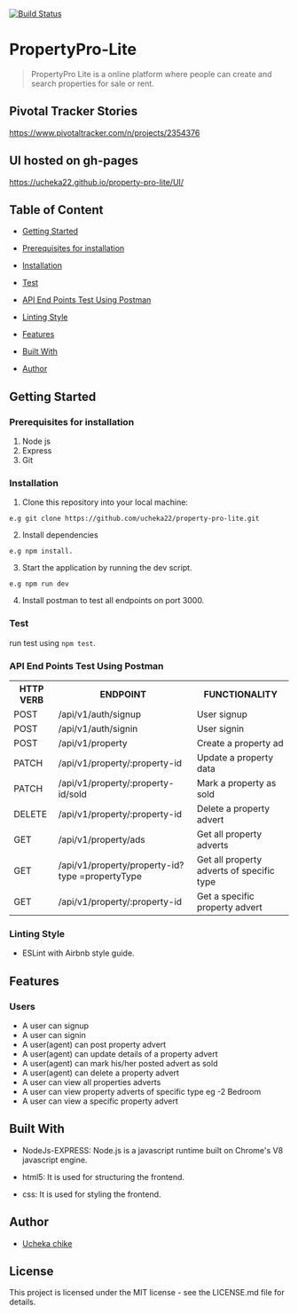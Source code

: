 [![Build Status](https://travis-ci.com/ucheka22/property-pro-lite.svg?branch=develop)](https://travis-ci.com/ucheka22/property-pro-lite)

# PropertyPro-Lite
>PropertyPro Lite is a online platform where people can create and search properties for sale or rent.

## Pivotal Tracker Stories
https://www.pivotaltracker.com/n/projects/2354376

## UI hosted on gh-pages
https://ucheka22.github.io/property-pro-lite/UI/

## Table of Content
 * [Getting Started](#getting-started)

* [Prerequisites for installation](#prerequisites-for-installation)
 
 * [Installation](#installation)

 * [Test](#test)
 
 * [API End Points Test Using Postman](#api-end-points-test-using-postman)

 * [Linting Style](#linting-style)
 
 * [Features](#features)
 
 * [Built With](#built-with)
 
 * [Author](#author)


## Getting Started

### Prerequisites for installation
1. Node js
2. Express
3. Git

### Installation
1. Clone this repository into your local machine:
```
e.g git clone https://github.com/ucheka22/property-pro-lite.git
```
2. Install dependencies 
```
e.g npm install.
```
3. Start the application by running the dev script.

```
e.g npm run dev
```

4. Install postman to test all endpoints on port 3000.

### Test
run test using ```npm test```.

### API End Points Test Using Postman

<table>
<tr><th>HTTP VERB</th><th>ENDPOINT</th><th>FUNCTIONALITY</th></tr>

<tr><td>POST</td> <td>/api/v1/auth/signup</td>  <td>User signup</td></tr>

<tr><td>POST</td> <td>/api/v1/auth/signin</td>  <td>User signin</td></tr>

<tr><td>POST</td> <td>/api/v1/property</td>  <td>Create a property ad</td></tr>

<tr><td>PATCH</td> <td>/api/v1/property/:property-id</td>  <td>Update a property data</td></tr>

<tr><td>PATCH</td> <td>/api/v1/property/:property-id/sold</td>  <td>Mark a property as sold</td></tr>

<tr><td>DELETE</td> <td>/api/v1/property/:property-id</td>  <td>Delete a property advert</td></tr>

<tr><td>GET</td> <td>/api/v1/property/ads</td>  <td>Get all property adverts</td></tr>

<tr><td>GET</td> <td>/api/v1/property/property-id?type =propertyType</td>  <td>Get all property adverts of specific type</td></tr>

<tr><td>GET</td> <td>/api/v1/property/:property-id</td>  <td>Get a specific property advert</td></tr> 
</table>

### Linting Style
* ESLint with Airbnb style guide. 

## Features

 ### Users
 * A user can signup
 * A user can signin
 * A user(agent) can post property advert
 * A user(agent) can update details of a property advert
 * A user(agent) can mark his/her posted advert as sold
 * A user(agent) can delete a property advert
 * A user can view all properties adverts
 * A user can view property adverts of specific type eg -2 Bedroom
 * A user can view a specific property advert 
 
## Built With
* NodeJs-EXPRESS: Node.js is a javascript runtime built on Chrome's V8 javascript engine.

* html5: It is used for structuring the frontend.

* css: It is used for styling the frontend.

## Author
*  [Ucheka chike](https://twitter.com/ucheka_wilson)

## License
This project is licensed under the MIT license - see the LICENSE.md file for details.

